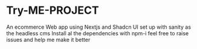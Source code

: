 # Try-ME-PROJECT
An ecommerce Web app using Nextjs and Shadcn UI set up with sanity as the headless cms 
Install al the dependencies with npm-i
feel free to raise issues and help me make it better
